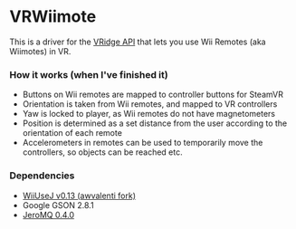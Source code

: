 # VRWiimote
This is a driver for the [VRidge API](https://github.com/RiftCat/vridge-api) that lets you use Wii Remotes (aka Wiimotes) in VR.

### How it works (when I've finished it)
- Buttons on Wii remotes are mapped to controller buttons for SteamVR
- Orientation is taken from Wii remotes, and mapped to VR controllers
- Yaw is locked to player, as Wii remotes do not have magnetometers
- Position is determined as a set distance from the user according to the orientation of each remote
- Accelerometers in remotes can be used to temporarily move the controllers, so objects can be reached etc.

### Dependencies
- [WiiUseJ v0.13 (awvalenti fork)](https://github.com/awvalenti/wiiusej/tree/245e209d55f5258ec756351a227fb7739cb86701)
- Google GSON 2.8.1
- [JeroMQ 0.4.0](https://github.com/zeromq/jeromq)
